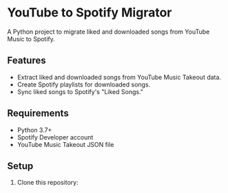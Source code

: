 # YouTube to Spotify Migrator

A Python project to migrate liked and downloaded songs from YouTube Music to Spotify.

## Features
- Extract liked and downloaded songs from YouTube Music Takeout data.
- Create Spotify playlists for downloaded songs.
- Sync liked songs to Spotify's "Liked Songs."

## Requirements
- Python 3.7+
- Spotify Developer account
- YouTube Music Takeout JSON file

## Setup
1. Clone this repository: